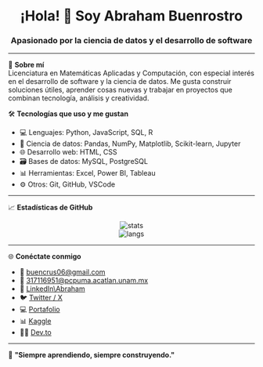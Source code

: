 
<h1 align="center">¡Hola! 👋 Soy Abraham Buenrostro</h1>
<h3 align="center">Apasionado por la ciencia de datos y el desarrollo de software</h3>

---

🎯 **Sobre mí**  
Licenciatura en Matemáticas Aplicadas y Computación, con especial interés en el desarrollo de software y la ciencia de datos. Me gusta construir soluciones útiles, aprender cosas nuevas y trabajar en proyectos que combinan tecnología, análisis y creatividad.

🛠️ **Tecnologías que uso y me gustan**

- 💻 Lenguajes: Python, JavaScript, SQL, R
- 🧠 Ciencia de datos: Pandas, NumPy, Matplotlib, Scikit-learn, Jupyter
- 🌐 Desarrollo web: HTML, CSS
- 🗃️ Bases de datos: MySQL, PostgreSQL
- 📊 Herramientas: Excel, Power BI, Tableau
- ⚙️ Otros: Git, GitHub, VSCode

---

📈 **Estadísticas de GitHub**

<p align="center">
  <img src="https://github-readme-stats.vercel.app/api?username=Abraham-Buenrostro-Cruces&show_icons=true&theme=radical" alt="stats" />
  <br/>
  <img src="https://github-readme-stats.vercel.app/api/top-langs/?username=Abraham-Buenrostro-Cruces&layout=compact&theme=radical" alt="langs" />
</p>

---

🌐 **Conéctate conmigo**

- 📧 [buencrus06@gmail.com](mailto:buencrus06@gmail.com)
- 📧 [317116951@pcpuma.acatlan.unam.mx](mailto:317116951@pcpuma.acatlan.unam.mx) 
- 💼 [LinkedIn\Abraham](https://www.linkedin.com/in/abraham-buenrostro-cruces)  
- 🐦 [Twitter / X](https://twitter.com/TU_USUARIO)  
- 💻 [Portafolio](https://TU_PORTAFOLIO.com)  
- 📊 [Kaggle](https://www.kaggle.com/TU_USUARIO)  
- 🧑‍💻 [Dev.to](https://dev.to/TU_USUARIO)

---

🚀 **"Siempre aprendiendo, siempre construyendo."**
